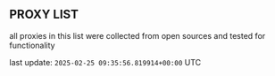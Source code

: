 ## PROXY LIST

all proxies in this list were collected from open sources and tested for functionality

last update: `2025-02-25 09:35:56.819914+00:00` UTC